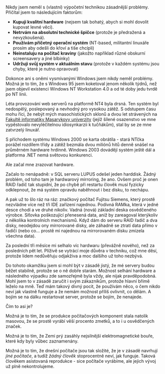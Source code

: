 <!-- dcterms:identifier = riderweblog#102 -->
<!-- dcterms:title = Vot éto těchnika! -->
<!-- np9:categoryId = 2 -->
<!-- x4w:category = Lidé a jiná zvěř -->
<!-- np9:authorId = 1 -->
<!-- np9:authorEmail = michal.valasek@altairis.cz -->
<!-- dcterms:creator = Michal Altair Valášek -->
<!-- dcterms:created = 2003-11-16T06:41:38+01:00 -->
<!-- dcterms:dateAccepted = 2003-11-16T06:41:38+01:00 -->

Nikdy jsem neměl s (vlastní) výpočetní technikou zásadnější problémy. Přičítal jsem to následujícím faktorům:

*   **Kupuji kvalitní hardware** (nejsem tak bohatý, abych si mohl dovolit kupovat levné věci).
*   **Netrvám na absolutní technické špičce** (protože je předražená a nevyzkoušená).
*   **Používám příčetný operační systém** (NT-based, militantní linuxáře prosím aby odešli do křoví a tiše chcípli)
*   **Neinstaluju na počítač kraviny** (jakožto například různé obskurní screensavery a jiné blbinky)
*   **Udržuji svůj systém v aktuálním stavu** (protože v každém systému jsou chyby, které je nutno opravovat) 

Dokonce ani s oněmi vysmívanými Windows jsem nikdy neměl problémy. Možná je to tím, že s Windows 95 jsem koketoval jenom několik týdnů, než jsem objevil existenci Windows NT Workstation 4.0 a od té doby jedu tvrdě po NT linii. 

Léta provozování web serverů na platformě NT4 byla drsná. Ten systém byl nedospělý, poslepovaný a nevhodný pro vysokou zátěž. S odstupem času mohu říci, že nebýt mých masochistických sklonů a dvou let strávených na [Fakultě informatiky Masarykovy univerzity](http://www.fi.muni.cz/) (jejíž šílené osazenstvo ve mne vypěstovalo nevyléčitelnou idiosynkarzii k tučňákům), stal by se ze mne zatvrzelý linuxář.

S příchodem systému Windows 2000 se karta obrátila - stará NTčka porážel rozdílem třídy a zátěž bezmála dvou miliónů hitů denně snášel na průměrném hardware hrdinně. Windows 2003 dovádějí systém ještě dál a platforma .NET nemá světovou konkurenci.

Ale začal mne zrazovat hardware.

Začalo to nenápadně: v SQL serveru LUPUS odešel jeden harddisk. Žádný problém, od toho tam je hardwarový mirroring, že ano. Ovšem proč je onen RAID řadič tak stupidní, že po chybě při restartu člověk musí fyzicky odklepnout, že má systém opravdu naběhnout i bez disku, to nechápu.

A pak už to šlo ráz na ráz: značkový počítač Fujitsu Siemens, který prostě nezvládne více než tři IDE zařízení najednou. Podivná RAMka, která v jedné desce chodí a ve druhé nikoliv. Vadná (nová) základní deska osvědčeného výrobce. Síťovka poškozující přenesená data, aniž by zareagoval kterýkoliv z několika kontrolních mechanismů. Když dám do serveru RAID řadič a dva disky, neodejdou ony mirrorované disky, ale záhadně se ztratí data přímo v řadiči (nebo co... prostě mi najednou na mirrorovaném disku zmizela všechna data).

Za poslední tři měsíce mi selhalo víc hardwaru (převážně nového), než za posledních pět let. Plíživě se vytrácí moje důvěra v techniku, což mne děsí, protože lidem nedůvěřuju odjakživa a moc dalšího už toho nezbývá.

Do tohoto okamžiku jsem si mohl být v zásadě jistý, že mé servery budou běžet stabilně, protože se o ně dobře starám. Možnost selhání hardware a následného výpadku zde samozřejmě byla vždy, ale nijak pravděpodobná. Mohl jsem to v zásadě zaručit i svým zákazníkům, protože hlavní břímě leželo na mně. Teď mám takový divný pocit, že používám něco, o čem nikdo neví jak vlastně funguje a že nemám možnost příliš ovlivnit, co dělám. A bojím se na dálku restartovat server, protože se bojím, že nenajede.

Čím to asi je?

Možná je to tím, že se produkce počítačových komponent stala natolik masovou, že se prostě vyrábí věší procento zmetků, a to i u osvědčených značek.

Možná je to tím, že Zemi prý zasáhly nejsilnější elektromagnetické bouře, které kdy byly vůbec zaznamenány.

Možná je to tím, že dnešní počítače jsou tak složité, že je v zásadě navrhují *jiné počítače*, a tudíž *žádný člověk* stoprocentně neví, jak funguje. Taková člověkem asistovaná reprodukce - sice počítače vyrábíme, ale jejich vývoj už plně nekontrolujeme.